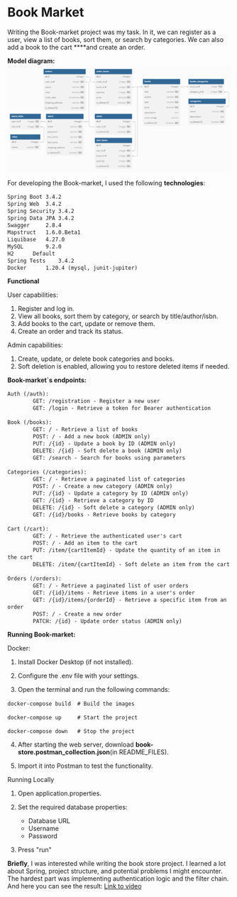 # Book Market

Writing the Book-market project was my task. 
In it, we can register as a user, view a list of books, sort them, or search by categories. 
We can also add a book to the cart ****and create an order.

**Model diagram:**
![img.png](README_FILES/img.png)

For developing the Book-market, I used the following **technologies**:

	Spring Boot	3.4.2
	Spring Web	3.4.2
	Spring Security	3.4.2
	Spring Data JPA	3.4.2
	Swagger 	2.8.4
	Mapstruct	1.6.0.Beta1
	Liquibase	4.27.0
	MySQL		9.2.0
	H2		Default
	Spring Tests	3.4.2
	Docker		1.20.4 (mysql, junit-jupiter)

**Functional**

User capabilities:
1. Register and log in.
2. View all books, sort them by category, or search by title/author/isbn.
3. Add books to the cart, update or remove them.
4. Create an order and track its status.

Admin capabilities:
1. Create, update, or delete book categories and books.
2. Soft deletion is enabled, allowing you to restore deleted items if needed.

**Book-market`s endpoints:**

	Auth (/auth):
            GET: /registration - Register a new user
            GET: /login - Retrieve a token for Bearer authentication

	Book (/books):
            GET: / - Retrieve a list of books
            POST: / - Add a new book (ADMIN only)
            PUT: /{id} - Update a book by ID (ADMIN only)
            DELETE: /{id} - Soft delete a book (ADMIN only)
            GET: /search - Search for books using parameters

	Categories (/categories):
            GET: / - Retrieve a paginated list of categories
            POST: / - Create a new category (ADMIN only)
            PUT: /{id} - Update a category by ID (ADMIN only)
            GET: /{id} - Retrieve a category by ID
            DELETE: /{id} - Soft delete a category (ADMIN only)
            GET: /{id}/books - Retrieve books by category

	Cart (/cart):
            GET: / - Retrieve the authenticated user's cart
            POST: / - Add an item to the cart
            PUT: /item/{cartItemId} - Update the quantity of an item in the cart
            DELETE: /item/{cartItemId} - Soft delete an item from the cart

	Orders (/orders):
            GET: / - Retrieve a paginated list of user orders
            GET: /{id}/items - Retrieve items in a user's order
            GET: /{id}/items/{orderId} - Retrieve a specific item from an order
            POST: / - Create a new order
            PATCH: /{id} - Update order status (ADMIN only)

**Running Book-market:**

Docker:
1. Install Docker Desktop (if not installed).

2. Configure the .env file with your settings.

3. Open the terminal and run the following commands:

`docker-compose build  # Build the images `

`docker-compose up     # Start the project`
    
`docker-compose down   # Stop the project`

4. After starting the web server, download **book-store.postman_collection.json**(in README_FILES).

5. Import it into Postman to test the functionality.

Running Locally
1. Open application.properties.

2. Set the required database properties:
   * Database URL
   * Username
   * Password

3. Press "run"

**Briefly**, I was interested while writing the book store project. I learned a lot about Spring, project structure, and potential problems I might encounter.
The hardest part was implementing authentication logic and the filter chain.
And here you can see the result:
[Link to video](https://www.loom.com/share/b345a15a218f4375aab35c4e7223edbd)
